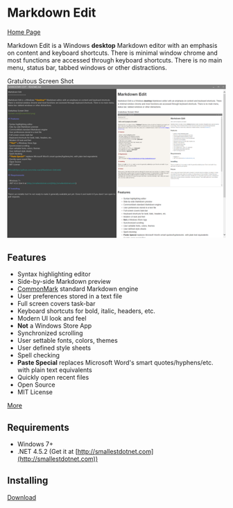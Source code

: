Markdown Edit
=============

[Home Page](http://mike-ward.net/markdownedit)

Markdown Edit is  a Windows **desktop** Markdown editor with an emphasis on content and keyboard shortcuts. There is minimal window chrome and most functions are accessed through keyboard shortcuts. There is no main menu, status bar, tabbed windows or other distractions.

Gratuitous Screen Shot
![screen shot](ScreenShot.png)

## Features

- Syntax highlighting editor
- Side-by-side Markdown preview
- [CommonMark](http://commonmark.org) standard Markdown engine
- User preferences stored in a text file
- Full screen covers task-bar
- Keyboard shortcuts for bold, italic, headers, etc.
- Modern UI look and feel
- **Not** a Windows Store App
- Synchronized scrolling
- User settable fonts, colors, themes
- User defined style sheets
- Spell checking
- **Paste Special** replaces Microsoft Word's smart quotes/hyphens/etc. with plain text equivalents
- Quickly open recent files
- Open Source
- MIT License

[More](https://github.com/mike-ward/Markdown-Edit/wiki)

## Requirements

- Windows 7+
- .NET 4.5.2 (Get it at [http://smallestdotnet.com](http://smallestdotnet.com))

## Installing

[Download](http://mike-ward.net/downloads)